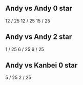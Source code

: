 ## Andy vs Andy 0 star
12 / 25
12 / 25
15 / 25

## Andy vs Andy 2 star
1 / 25
6 / 25
6 / 25

## Andy vs Kanbei 0 star
5 / 25
2 / 25
